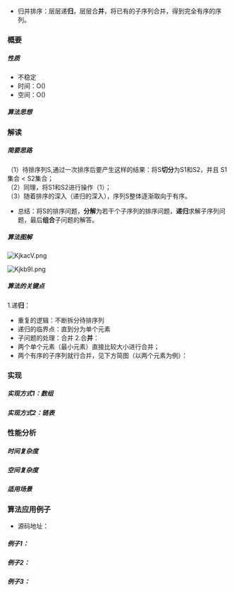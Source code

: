 - 归并排序：层层递**归**，层层合**并**，将已有的子序列合并，得到完全有序的序列。
### 概要
##### 性质
- 不稳定
- 时间：O()
- 空间：O()
##### 算法思想

### 解读
##### 简要思路
（1）待排序列S,通过一次排序后要产生这样的结果：将S**切分**为S1和S2，并且 S1集合 < S2集合；<br>
（2）同理，将S1和S2进行操作（1）；<br>
（3）随着排序的深入（递归的深入），序列S整体逐渐取向于有序。<br>
- 总结：将S的排序问题，**分解**为若干个子序列的排序问题，**递归**求解子序列问题，最后**组合**子问题的解答。
##### 算法图解
![KjkacV.png](https://s2.ax1x.com/2019/11/03/KjkacV.png)

![Kjkb9I.png](https://s2.ax1x.com/2019/11/03/Kjkb9I.png)
##### 算法的关键点
1.递**归**：<br>
- 重复的逻辑：不断拆分待排序列
- 递归的临界点：直到分为单个元素
- 子问题的处理：合并
2.合**并**：<br>
- 两个单个元素（最小元素）直接比较大小进行合并；
- 两个有序的子序列就行合并，见下方简图（以两个元素为例）：
### 实现
##### 实现方式1：数组
##### 实现方式2：链表

### 性能分析
##### 时间复杂度
##### 空间复杂度
##### 适用场景

### 算法应用例子
- 源码地址：
##### 例子1：
##### 例子2：
##### 例子3：
